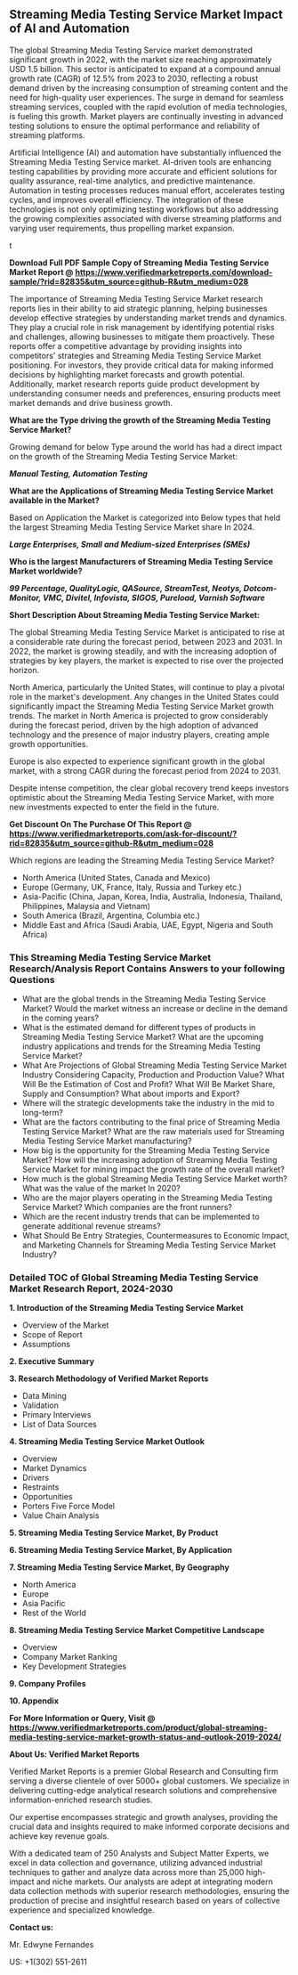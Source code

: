 <h2>Streaming Media Testing Service Market Impact of AI and Automation</h2><p>The global Streaming Media Testing Service market demonstrated significant growth in 2022, with the market size reaching approximately USD 1.5 billion. This sector is anticipated to expand at a compound annual growth rate (CAGR) of 12.5% from 2023 to 2030, reflecting a robust demand driven by the increasing consumption of streaming content and the need for high-quality user experiences. The surge in demand for seamless streaming services, coupled with the rapid evolution of media technologies, is fueling this growth. Market players are continually investing in advanced testing solutions to ensure the optimal performance and reliability of streaming platforms.</p><p>Artificial Intelligence (AI) and automation have substantially influenced the Streaming Media Testing Service market. AI-driven tools are enhancing testing capabilities by providing more accurate and efficient solutions for quality assurance, real-time analytics, and predictive maintenance. Automation in testing processes reduces manual effort, accelerates testing cycles, and improves overall efficiency. The integration of these technologies is not only optimizing testing workflows but also addressing the growing complexities associated with diverse streaming platforms and varying user requirements, thus propelling market expansion.</p>t</p><p id="" class=""><strong>Download Full PDF Sample Copy of Streaming Media Testing Service Market Report @ <a href="https://www.verifiedmarketreports.com/download-sample/?rid=82835&utm_source=github-R&utm_medium=028" target="_blank">https://www.verifiedmarketreports.com/download-sample/?rid=82835&utm_source=github-R&utm_medium=028</a></strong></p><p>The importance of&nbsp;Streaming Media Testing Service Market research reports lies in their ability to aid strategic planning, helping businesses develop effective strategies by understanding market trends and dynamics. They play a crucial role in risk management by identifying potential risks and challenges, allowing businesses to mitigate them proactively. These reports offer a competitive advantage by providing insights into competitors' strategies and Streaming Media Testing Service Market positioning. For investors, they provide critical data for making informed decisions by highlighting market forecasts and growth potential. Additionally, market research reports guide product development by understanding consumer needs and preferences, ensuring products meet market demands and drive business growth.</p><p><strong>What are the&nbsp;Type driving the growth of the Streaming Media Testing Service Market?</strong></p><p id="" class="">Growing demand for below Type around the world has had a direct impact on the growth of the Streaming Media Testing Service Market:</p><em><strong>Manual Testing, Automation Testing</strong></em></p><strong>What are the&nbsp;Applications&nbsp;of Streaming Media Testing Service Market available in the Market?</strong></p><p id="" class="">Based on Application the Market is categorized into Below types that held the largest Streaming Media Testing Service Market share In 2024.</p><em><strong>Large Enterprises, Small and Medium-sized Enterprises (SMEs)</strong></em></p><strong>Who is the largest Manufacturers of Streaming Media Testing Service Market worldwide?</strong></p><p><em><strong>99 Percentage, QualityLogic, QASource, StreamTest, Neotys, Dotcom-Monitor, VMC, Divitel, Infovista, SIGOS, Pureload, Varnish Software</strong></em></p><p id="" class=""><strong>Short Description About Streaming Media Testing Service Market:</strong></p><p>The global Streaming Media Testing Service Market is anticipated to rise at a considerable rate during the forecast period, between 2023 and 2031. In 2022, the market is growing steadily, and with the increasing adoption of strategies by key players, the market is expected to rise over the projected horizon.</p><p>North America, particularly the United States, will continue to play a pivotal role in the market's development. Any changes in the United States could significantly impact the Streaming Media Testing Service Market growth trends. The market in North America is projected to grow considerably during the forecast period, driven by the high adoption of advanced technology and the presence of major industry players, creating ample growth opportunities.</p><p>Europe is also expected to experience significant growth in the global market, with a strong CAGR during the forecast period from 2024 to 2031.</p><p>Despite intense competition, the clear global recovery trend keeps investors optimistic about the Streaming Media Testing Service Market, with more new investments expected to enter the field in the future.</p><p id="" class=""><strong>Get Discount On The Purchase Of This Report @ <a href="https://www.verifiedmarketreports.com/ask-for-discount/?rid=82835&utm_source=github-R&utm_medium=028" target="_blank">https://www.verifiedmarketreports.com/ask-for-discount/?rid=82835&utm_source=github-R&utm_medium=028</a></strong></p>Which regions are leading the Streaming Media Testing Service Market?</p><ul><li>North America (United States, Canada and Mexico)</li><li>Europe (Germany, UK, France, Italy, Russia and Turkey etc.)</li><li>Asia-Pacific (China, Japan, Korea, India, Australia, Indonesia, Thailand, Philippines, Malaysia and Vietnam)</li><li>South America (Brazil, Argentina, Columbia etc.)</li><li>Middle East and Africa (Saudi Arabia, UAE, Egypt, Nigeria and South Africa)</li></ul><h3 id="" class="">This Streaming Media Testing Service Market Research/Analysis Report Contains Answers to your following Questions</h3><ul><li>What are the global trends in the Streaming Media Testing Service Market? Would the market witness an increase or decline in the demand in the coming years?</li><li>What is the estimated demand for different types of products in Streaming Media Testing Service Market? What are the upcoming industry applications and trends for the Streaming Media Testing Service Market?</li><li>What Are Projections of Global Streaming Media Testing Service Market Industry Considering Capacity, Production and Production Value? What Will Be the Estimation of Cost and Profit? What Will Be Market Share, Supply and Consumption? What about imports and Export?</li><li>Where will the strategic developments take the industry in the mid to long-term?</li><li>What are the factors contributing to the final price of Streaming Media Testing Service Market? What are the raw materials used for Streaming Media Testing Service Market manufacturing?</li><li>How big is the opportunity for the Streaming Media Testing Service Market? How will the increasing adoption of Streaming Media Testing Service Market for mining impact the growth rate of the overall market?</li><li>How much is the global Streaming Media Testing Service Market worth? What was the value of the market In 2020?</li><li>Who are the major players operating in the Streaming Media Testing Service Market? Which companies are the front runners?</li><li>Which are the recent industry trends that can be implemented to generate additional revenue streams?</li><li>What Should Be Entry Strategies, Countermeasures to Economic Impact, and Marketing Channels for Streaming Media Testing Service Market Industry?</li></ul><h3 id="" class="">Detailed TOC of Global Streaming Media Testing Service Market Research Report, 2024-2030</h3><p id="" class=""><strong>1. Introduction of the Streaming Media Testing Service Market</strong></p><ul><li>Overview of the Market</li><li>Scope of Report</li><li>Assumptions</li></ul><p id="" class=""><strong>2. Executive Summary</strong></p><p id="" class=""><strong>3. Research Methodology of Verified Market Reports</strong></p><ul><li>Data Mining</li><li>Validation</li><li>Primary Interviews</li><li>List of Data Sources</li></ul><p id="" class=""><strong>4. Streaming Media Testing Service Market Outlook</strong></p><ul><li>Overview</li><li>Market Dynamics</li><li>Drivers</li><li>Restraints</li><li>Opportunities</li><li>Porters Five Force Model</li><li>Value Chain Analysis</li></ul><p id="" class=""><strong>5. Streaming Media Testing Service Market, By Product</strong></p><p id="" class=""><strong>6. Streaming Media Testing Service Market, By Application</strong></p><p id="" class=""><strong>7. Streaming Media Testing Service Market, By Geography</strong></p><ul><li>North America</li><li>Europe</li><li>Asia Pacific</li><li>Rest of the World</li></ul><p id="" class=""><strong>8. Streaming Media Testing Service Market Competitive Landscape</strong></p><ul><li>Overview</li><li>Company Market Ranking</li><li>Key Development Strategies</li></ul><p id="" class=""><strong>9. Company Profiles</strong></p><p id="" class=""><strong>10. Appendix</strong></p><p id="" class=""><strong>For More Information or Query, Visit @ <a href="https://www.verifiedmarketreports.com/product/global-streaming-media-testing-service-market-growth-status-and-outlook-2019-2024/" target="_blank">https://www.verifiedmarketreports.com/product/global-streaming-media-testing-service-market-growth-status-and-outlook-2019-2024/</a></strong></p><p id="" class=""><strong>About Us: Verified Market Reports</strong></p><p id="" class="">Verified Market Reports is a premier Global Research and Consulting firm serving a diverse clientele of over 5000+ global customers. We specialize in delivering cutting-edge analytical research solutions and comprehensive information-enriched research studies.</p><p id="" class="">Our expertise encompasses strategic and growth analyses, providing the crucial data and insights required to make informed corporate decisions and achieve key revenue goals.</p><p id="" class="">With a dedicated team of 250 Analysts and Subject Matter Experts, we excel in data collection and governance, utilizing advanced industrial techniques to gather and analyze data across more than 25,000 high-impact and niche markets. Our analysts are adept at integrating modern data collection methods with superior research methodologies, ensuring the production of precise and insightful research based on years of collective experience and specialized knowledge.</p><p id="" class=""><strong>Contact us:</strong></p><p id="" class="">Mr. Edwyne Fernandes</p><p id="" class="">US: +1(302) 551-2611</p>